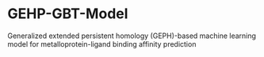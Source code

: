 # GEHP-GBT-Model
Generalized extended persistent homology (GEPH)-based machine learning model for metalloprotein-ligand binding affinity prediction
